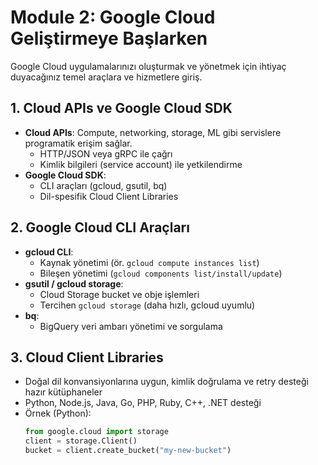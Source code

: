 # Module 2: Google Cloud Geliştirmeye Başlarken

Google Cloud uygulamalarınızı oluşturmak ve yönetmek için ihtiyaç duyacağınız temel araçlara ve hizmetlere giriş.

## 1. Cloud APIs ve Google Cloud SDK  
- **Cloud APIs**: Compute, networking, storage, ML gibi servislere programatik erişim sağlar.  
  - HTTP/JSON veya gRPC ile çağrı  
  - Kimlik bilgileri (service account) ile yetkilendirme  
- **Google Cloud SDK**:  
  - CLI araçları (gcloud, gsutil, bq)  
  - Dil-spesifik Cloud Client Libraries  

## 2. Google Cloud CLI Araçları  
- **gcloud CLI**:  
  - Kaynak yönetimi (ör. `gcloud compute instances list`)  
  - Bileşen yönetimi (`gcloud components list/install/update`)  
- **gsutil / gcloud storage**:  
  - Cloud Storage bucket ve obje işlemleri  
  - Tercihen `gcloud storage` (daha hızlı, gcloud uyumlu)  
- **bq**:  
  - BigQuery veri ambarı yönetimi ve sorgulama  

## 3. Cloud Client Libraries  
- Doğal dil konvansiyonlarına uygun, kimlik doğrulama ve retry desteği hazır kütüphaneler  
- Python, Node.js, Java, Go, PHP, Ruby, C++, .NET desteği  
- Örnek (Python):  
  ```python
  from google.cloud import storage
  client = storage.Client()  
  bucket = client.create_bucket("my-new-bucket")
